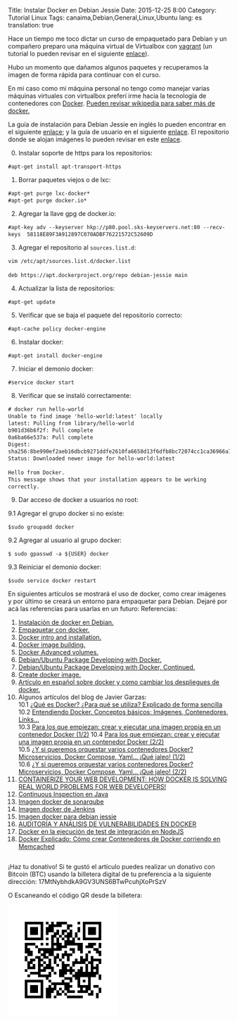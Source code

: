 Title: Instalar Docker en Debian Jessie
Date: 2015-12-25 8:00
Category: Tutorial Linux
Tags: canaima,Debian,General,Linux,Ubuntu
lang: es
translation: true

Hace un tiempo me toco dictar un curso de empaquetado para Debian y un compañero preparo una máquina virtual de Virtualbox con [vagrant](https://www.vagrantup.com/) (un tutorial lo pueden revisar en el siguiente [enlace](https://styde.net/como-crear-un-entorno-de-desarrollo-virtual-con-vagrant/)).

Hubo un momento que dañamos algunos paquetes y recuperamos la imagen de forma rápida para continuar con el curso.

En mi caso como mi máquina personal no tengo como manejar varias máquinas virtuales con virtualbox preferí irme hacía la tecnología de contenedores con [Docker](https://www.docker.com/). [Pueden revisar wikipedia para saber más de docker.](https://es.wikipedia.org/wiki/Docker_(software))

La guía de instalación para Debian Jessie en inglés lo pueden encontrar en el siguiente [enlace](https://docs.docker.com/config/daemon/); y la guía de usuario en el siguiente [enlace](https://docs.docker.com/config/daemon/). El repositorio donde se alojan imágenes lo pueden revisar en este [enlace](https://hub.docker.com/).

0. Instalar soporte de https para los repositorios:
```
#apt-get install apt-transport-https
```
1. Borrar paquetes viejos o de lxc:
```
#apt-get purge lxc-docker* 
#apt-get purge docker.io*
```
2. Agregar la llave gpg de docker.io:
```
#apt-key adv --keyserver hkp://p80.pool.sks-keyservers.net:80 --recv-keys  58118E89F3A912897C070ADBF76221572C52609D 
```
3. Agregar el repositorio al `sources.list.d`:
```
vim /etc/apt/sources.list.d/docker.list

deb https://apt.dockerproject.org/repo debian-jessie main

```
4. Actualizar la lista de repositorios: 
```
#apt-get update
```
5. Verificar que se baja el paquete del repositorio correcto: 
```
#apt-cache policy docker-engine
```
6. Instalar docker:
```
#apt-get install docker-engine
```
7. Iniciar el demonio docker:
```
#service docker start
```
8. Verificar que se instaló correctamente:
```
# docker run hello-world
Unable to find image 'hello-world:latest' locally
latest: Pulling from library/hello-world
b901d36b6f2f: Pull complete 
0a6ba66e537a: Pull complete 
Digest: sha256:8be990ef2aeb16dbcb9271ddfe2610fa6658d13f6dfb8bc72074cc1ca36966a7
Status: Downloaded newer image for hello-world:latest

Hello from Docker.
This message shows that your installation appears to be working correctly.
``` 
9. Dar acceso de docker a usuarios no root:

9.1 Agregar el grupo docker si no existe:
```
$sudo groupadd docker
```
9.2 Agregar al usuario al grupo docker:
```
$ sudo gpasswd -a ${USER} docker
```
9.3 Reiniciar el demonio docker:
```
$sudo service docker restart
```
En siguientes artículos se mostrará el uso de docker, como crear imágenes y por último se creará un entorno para empaquetar para Debian.
Dejaré por acá las referencias para usarlas en un futuro:
Referencias:
1. [Instalación de docker en Debian.](https://docs.docker.com/install/linux/docker-ce/debian/)    
2. [Empaquetar con docker.](https://wiki.debian.org/PackagingWithDocker?highlight=%28%28Docker%29%29)  
3. [Docker intro and installation.](https://wiki.debian.org/PackagingWithDocker?highlight=%28%28Docker%29%29)  
4. [Docker image building.](https://docs.google.com/document/d/1f8iflnFSZxAU9FhoLQPEVlSKhVPXbtCaqTVPTTJb9yo/edit)  
5. [Docker Advanced volumes.](https://docs.google.com/document/d/1tgzbbc76tV82nxJCpHTSb-Y5tns8Uim8sLDExy12e5k/edit)  
6. [Debian/Ubuntu Package Developing with Docker.](https://sfxpt.wordpress.com/2013/11/10/debianubuntu-package-developing-with-docker/)    
7. [Debian/Ubuntu Package Developing with Docker, Continued.](https://sfxpt.wordpress.com/2013/11/17/debianubuntu-package-developing-with-docker-continued/)  
8. [Create docker image.](https://wiki.debian.org/Cloud/CreateDockerImage)  
9. [Artículo en español sobre docker y como cambiar los despliegues de docker. ](https://magmax.org/blog/docker/)
10. Algunos artículos del blog de Javier Garzas:   
10.1 [¿Qué es Docker? ¿Para qué se utiliza? Explicado de forma sencilla](http://www.javiergarzas.com/2015/07/que-es-docker-sencillo.html)  
10.2 [Entendiendo Docker. Conceptos básicos: Imágenes, Contenedores, Links… ](http://www.javiergarzas.com/2015/07/entendiendo-docker.html)  
10.3 [Para los que empiezan: crear y ejecutar una imagen propia en un contenedor Docker (1/2)](http://www.javiergarzas.com/2015/11/para-los-que-empiezan-crear-y-ejecutar-una-imagen-propia-en-un-contenedor-docker-12.html)
10.4 [Para los que empiezan: crear y ejecutar una imagen propia en un contenedor Docker (2/2)](http://www.javiergarzas.com/2015/11/para-los-que-empiezan-crear-y-ejecutar-una-imagen-propia-en-un-contenedor-docker-22.html)  
10.5 [¿Y si queremos orquestar varios contenedores Docker? Microservicios, Docker Compose, Yaml… ¡Qué jaleo! (1/2)](http://www.javiergarzas.com/2015/11/y-si-queremos-orquestar-varios-contenedores-docker-microservicios-docker-compose-yaml-que-jaleo-12.html)  
10.6 [¿Y si queremos orquestar varios contenedores Docker? Microservicios, Docker Compose, Yaml… ¡Qué jaleo! (2/2)](http://www.javiergarzas.com/2015/12/y-si-queremos-orquestar-varios-contenedores-docker-microservicios-docker-compose-yaml-que-jaleo-22.html)  
11. [CONTAINERIZE YOUR WEB DEVELOPMENT: HOW DOCKER IS SOLVING REAL WORLD PROBLEMS FOR WEB DEVELOPERS!](https://usersnap.com/blog/docker-for-web-developers/?utm_source=quora&utm_medium=referral&utm_campaign=quora_docker)  
12. [Continuous Inspection en Java](https://sites.google.com/site/practicadesarrollosoft/temario/continuous-inspection/continuous-inspection-en-java)  
13. [Imagen docker de sonarqube](https://hub.docker.com/_/sonarqube/)  
14. [Imagen docker de Jenkins](https://hub.docker.com/_/jenkins/)  
15. [Imagen docker para debian jessie](https://hub.docker.com/_/debian/)  
16. [AUDITORÍA Y ANÁLISIS DE VULNERABILIDADES EN DOCKER](http://www.securitybydefault.com/2015/12/auditoria-y-analisis-de.html)  
17. [Docker en la ejecución de test de integración en NodeJS](http://abirtone.com/docker/2015/07/28/uso-de-docker-en-aplicacion-de-nodejs/)  
18. [Docker Explicado: Cómo crear Contenedores de Docker corriendo en Memcached](https://www.digitalocean.com/community/tutorials/docker-explicado-como-crear-contenedores-de-docker-corriendo-en-memcached-es)

##  ##
¡Haz tu donativo!
Si te gustó el artículo puedes realizar un donativo con Bitcoin (BTC)
usando la billetera digital de tu preferencia a la siguiente
dirección: 17MtNybhdkA9GV3UNS6BTwPcuhjXoPrSzV

O Escaneando el código QR desde la billetera:

![17MtNybhdkA9GV3UNS6BTwPcuhjXoPrSzV](./images/17MtNybhdkA9GV3UNS6BTwPcuhjXoPrSzV.png)